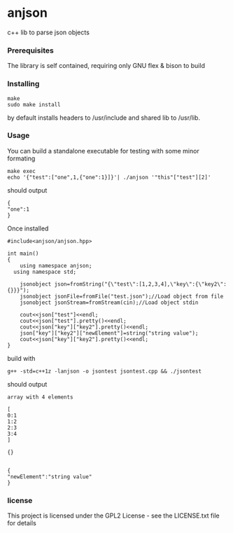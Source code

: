 # anjson
c++ lib to parse json objects

### Prerequisites

The library is self contained, requiring only GNU flex & bison to build

### Installing

```
make 
sudo make install
```
by default installs headers to /usr/include and shared lib to /usr/lib.

### Usage

You can build a standalone executable for testing with some minor formating 

```
make exec
echo '{"test":["one",1,{"one":1}]}'| ./anjson '"this"["test"][2]' 
```
should output 
```
{
"one":1
}

```

Once installed
```
#include<anjson/anjson.hpp>

int main()
{
	using namespace anjson;
  using namespace std;
  
	jsonobject json=fromString("{\"test\":[1,2,3,4],\"key\":{\"key2\":{}}}");
	jsonobject jsonFile=fromFile("test.json");//Load object from file
	jsonobject jsonStream=fromStream(cin);//Load object stdin

	cout<<json["test"]<<endl;
	cout<<json["test"].pretty()<<endl;
	cout<<json["key"]["key2"].pretty()<<endl;
	json["key"]["key2"]["newElement"]=string("string value");
	cout<<json["key"]["key2"].pretty()<<endl;
}
```
build with 
```
g++ -std=c++1z -lanjson -o jsontest jsontest.cpp && ./jsontest
```
should output 
```
array with 4 elements

[
0:1
1:2
2:3
3:4
]

{}


{
"newElement":"string value"
}
```

### license 
This project is licensed under the GPL2 License - see the LICENSE.txt file for details
